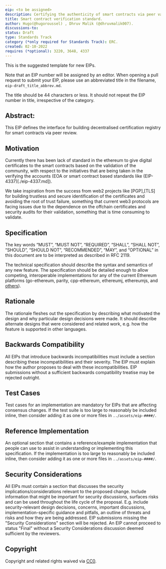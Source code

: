```yaml
---
eip: <to be assigned>
description: Certifying the authenticity of smart contracts via peer validation
title: Smart contract verification standard.
author: Hugo(@hugoroussel) , Dhruv Malik (@dhruvmalik007).
discussions-to: 
status: Draft
type: Standards Track
category (*only required for Standards Track): ERC.
created: 02-10-2022
requires (*optional): 3220, 3648, 4337
---
```


This is the suggested template for new EIPs.

Note that an EIP number will be assigned by an editor. When opening a pull request to submit your EIP, please use an abbreviated title in the filename, `eip-draft_title_abbrev.md`.

The title should be 44 characters or less. It should not repeat the EIP number in title, irrespective of the category. 

## Abstract:
This EIP defines the interface for building decentralised certification registry for smart contracts via peer review.

## Motivation
Currently there has been lack of standard in the ethereum to give digital certificates to the smart contracts based on the validation of the community, with respect to the initiatives that are being taken in the verifying the accounts (EOA or smart contract based standards like (EIP-4337)[./eip-4337.md]). 

We take inspiration from the success from web2 projects  like [PGP],[TLS] for building trustless and secure identification of the certificates and avoiding the root of trust failure, something that current web3 protocols are facing issues due to the dependence on the offchain certificates and security audits for their validation, something that is time consuming to validate. 

## Specification
The key words “MUST”, “MUST NOT”, “REQUIRED”, “SHALL”, “SHALL NOT”, “SHOULD”, “SHOULD NOT”, “RECOMMENDED”, “MAY”, and “OPTIONAL” in this document are to be interpreted as described in RFC 2119.

The technical specification should describe the syntax and semantics of any new feature. The specification should be detailed enough to allow competing, interoperable implementations for any of the current Ethereum platforms (go-ethereum, parity, cpp-ethereum, ethereumj, ethereumjs, and [others](https://github.com/ethereum/wiki/wiki/Clients)).

## Rationale
The rationale fleshes out the specification by describing what motivated the design and why particular design decisions were made. It should describe alternate designs that were considered and related work, e.g. how the feature is supported in other languages.

## Backwards Compatibility
All EIPs that introduce backwards incompatibilities must include a section describing these incompatibilities and their severity. The EIP must explain how the author proposes to deal with these incompatibilities. EIP submissions without a sufficient backwards compatibility treatise may be rejected outright.

## Test Cases
Test cases for an implementation are mandatory for EIPs that are affecting consensus changes.  If the test suite is too large to reasonably be included inline, then consider adding it as one or more files in `../assets/eip-####/`.

## Reference Implementation
An optional section that contains a reference/example implementation that people can use to assist in understanding or implementing this specification.  If the implementation is too large to reasonably be included inline, then consider adding it as one or more files in `../assets/eip-####/`.

## Security Considerations
All EIPs must contain a section that discusses the security implications/considerations relevant to the proposed change. Include information that might be important for security discussions, surfaces risks and can be used throughout the life cycle of the proposal. E.g. include security-relevant design decisions, concerns, important discussions, implementation-specific guidance and pitfalls, an outline of threats and risks and how they are being addressed. EIP submissions missing the "Security Considerations" section will be rejected. An EIP cannot proceed to status "Final" without a Security Considerations discussion deemed sufficient by the reviewers.

## Copyright
Copyright and related rights waived via [CC0](../LICENSE.md).
